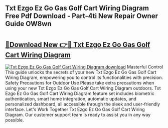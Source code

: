 ## Txt Ezgo Ez Go Gas Golf Cart Wiring Diagram Free Pdf Download - Part-4ti New Repair Owner Guide OW8wn

# <h2><a href="http://dfl3w5.blite.top/?on=Txt+Ezgo+Ez+Go+Gas+Golf+Cart+Wiring+Diagram">🔗Download New 👉🔴 Txt Ezgo Ez Go Gas Golf Cart Wiring Diagram</a></h2>

[![Txt Ezgo Ez Go Gas Golf Cart Wiring Diagram download](https://i.imgur.com/lujVjoI.png)](http://dfl3w5.blite.top/?on=Txt+Ezgo+Ez+Go+Gas+Golf+Cart+Wiring+Diagram)
Masterful Control This guide unlocks the secrets of your new Txt Ezgo Ez Go Gas Golf Cart Wiring Diagram, empowering you to control its functionalities with precision. Safety Precautions for Outdoor Use Please take extra precautions when using your new Txt Ezgo Ez Go Gas Golf Cart Wiring Diagram outdoors. Txt Ezgo Ez Go Gas Golf Cart Wiring Diagram feature set includes biometric authentication, smart home integration, automatic updates, and personalized dashboard, all accessible through the sleek and user-friendly interface. Let's Work Together Txt Ezgo Ez Go Gas Golf Cart Wiring Diagram. Our customer support team is ready to assist you in any way possible.
